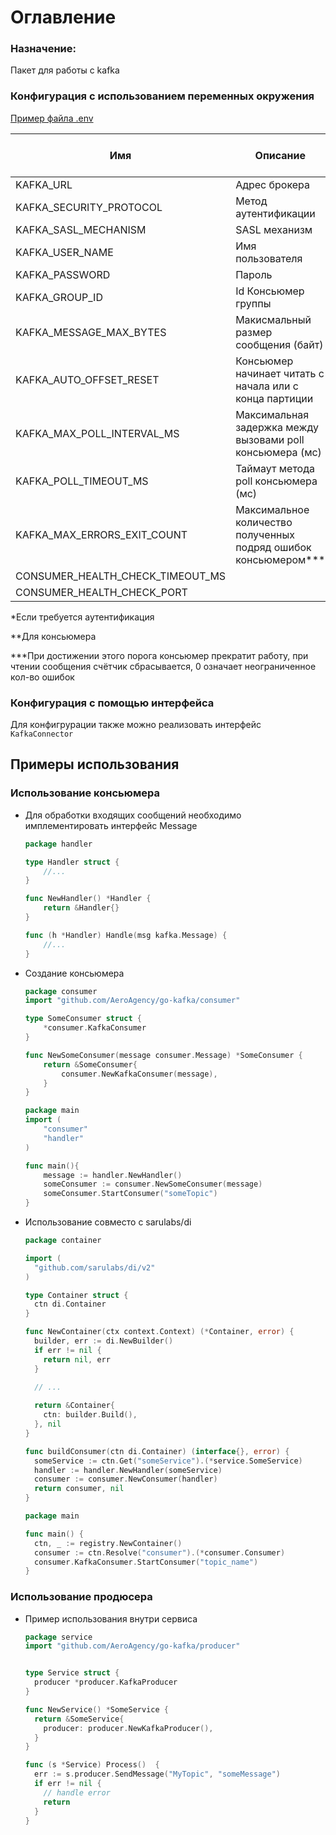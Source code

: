 # Оглавление

### Назначение:

Пакет для работы с kafka

### Конфигурация с использованием переменных окружения

[Пример файла .env](.env.example)

| Имя                              | Описание                                                        | Обязательное | Значение по-умолчанию |
|----------------------------------|-----------------------------------------------------------------|--------------|-----------------------|
| KAFKA_URL                        | Адрес брокера                                                   | Да           | –                     |
| KAFKA_SECURITY_PROTOCOL          | Метод аутентификации                                            | Да*          | –                     |
| KAFKA_SASL_MECHANISM             | SASL механизм                                                   | Да*          | –                     |
| KAFKA_USER_NAME                  | Имя пользователя                                                | Да*          | –                     |
| KAFKA_PASSWORD                   | Пароль                                                          | Да*          | –                     |
| KAFKA_GROUP_ID                   | Id Консьюмер группы                                             | Да**         | –                     |
| KAFKA_MESSAGE_MAX_BYTES          | Макисмальный размер сообщения (байт)                            | Нет          | 1048576               |
| KAFKA_AUTO_OFFSET_RESET          | Консьюмер начинает читать с начала или с конца партиции         | Нет          | earliest              |
| KAFKA_MAX_POLL_INTERVAL_MS       | Максимальная задержка между вызовами poll консьюмера (мс)       | Нет          | 6000000               |
| KAFKA_POLL_TIMEOUT_MS            | Таймаут метода poll консьюмера (мс)                             | Нет          | 100                   |
| KAFKA_MAX_ERRORS_EXIT_COUNT      | Максимальное количество полученных подряд ошибок консьюмером*** | Нет          | 0***                  |
| CONSUMER_HEALTH_CHECK_TIMEOUT_MS |                                                                 | Нет          | 2000                  |
| CONSUMER_HEALTH_CHECK_PORT       |                                                                 | Нет          | 8081                  |

*Если требуется аутентификация

**Для консьюмера

***При достижении этого порога консьюмер прекратит работу, при чтении сообщения счётчик сбрасывается, 0 означает неограниченное кол-во ошибок

### Конфигурация с помощью интерфейса
Для конфигрурации также можно реализовать интерфейс `KafkaConnector`

## Примеры использования
### Использование консьюмера

* Для обработки входящих сообщений необходимо имплементировать интерфейс Message

    ```go
    package handler
  
    type Handler struct {
        //...
    }
  
    func NewHandler() *Handler {
        return &Handler{}
    }
  
    func (h *Handler) Handle(msg kafka.Message) {
        //...
    }
    ```
  
* Создание консьюмера

    ```go
    package consumer
    import "github.com/AeroAgency/go-kafka/consumer"
  
    type SomeConsumer struct {
		*consumer.KafkaConsumer
    }
  
    func NewSomeConsumer(message consumer.Message) *SomeConsumer {
        return &SomeConsumer{
            consumer.NewKafkaConsumer(message),
        }
    }
    ```

    ```go
    package main
    import (
    	"consumer"
        "handler"
    )
  
    func main(){
        message := handler.NewHandler()
        someConsumer := consumer.NewSomeConsumer(message)
        someConsumer.StartConsumer("someTopic")
    }
    ```

* Использование совместо с sarulabs/di
  ```go
  package container
  
  import ( 
    "github.com/sarulabs/di/v2"
  )
  
  type Container struct {
    сtn di.Container
  }
  
  func NewContainer(ctx context.Context) (*Container, error) {
    builder, err := di.NewBuilder()
    if err != nil {
      return nil, err
    }
  
    // ...
    
    return &Container{
      ctn: builder.Build(),
    }, nil
  }
  
  func buildConsumer(ctn di.Container) (interface{}, error) {
    someService := ctn.Get("someService").(*service.SomeService)
    handler := handler.NewHandler(someService)
    consumer := consumer.NewConsumer(handler)
    return consumer, nil 
  }
  ```

  ```go
  package main
  
  func main() {
    ctn, _ := registry.NewContainer()
    consumer := ctn.Resolve("consumer").(*consumer.Consumer)
    consumer.KafkaConsumer.StartConsumer("topic_name")
  }
  ```

### Использование продюсера
* Пример использования внутри сервиса
  ```go
  package service
  import "github.com/AeroAgency/go-kafka/producer"

  
  type Service struct {
    producer *producer.KafkaProducer
  }
  
  func NewService() *SomeService {
    return &SomeService{
      producer: producer.NewKafkaProducer(),
    }
  }
  
  func (s *Service) Process()  {
    err := s.producer.SendMessage("MyTopic", "someMessage")
    if err != nil {
      // handle error
      return 
    }
  }
  ```
